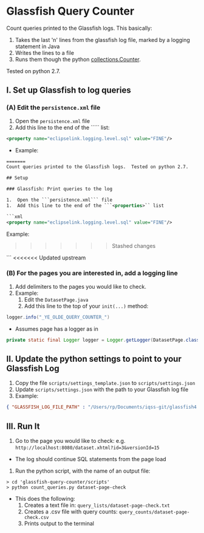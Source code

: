 # Glassfish Query Counter

Count queries printed to the Glassfish logs.  This basically:
 1. Takes the last 'n' lines from the glassfish log file, marked by a logging statement in Java 
 1. Writes the lines to a file
 1. Runs them though the python [collections.Counter](https://docs.python.org/2/library/collections.html#collections.Counter). 
 
Tested on python 2.7.

## I. Set up Glassfish to log queries

### (A) Edit the ```persistence.xml``` file
1.  Open the ```persistence.xml``` file
1.  Add this line to the end of the ```<properties>`` list:
```xml
<property name="eclipselink.logging.level.sql" value="FINE"/>
```
 - Example:
``` xml
=======
Count queries printed to the Glassfish logs.  Tested on python 2.7.

## Setup

### Glassfish: Print queries to the log

1.  Open the ```persistence.xml``` file
1.  Add this line to the end of the ```<properties>`` list

```xml
<property name="eclipselink.logging.level.sql" value="FINE"/>
```

Example:

>>>>>>> Stashed changes
<properties>
    <!--property name="toplink.logging.level" value="FINE"/-->
    <property name="eclipselink.weaving" value="false"/>
    <property name="eclipselink.ddl-generation" value="create-tables"/>
    <property name="eclipselink.cache.shared.default" value="false"/>
    <!-- The following property allows primary keys of 0 -->
    <property name="eclipselink.id-validation" value="NULL"/>
    <property name="eclipselink.logging.level.sql" value="FINE"/>
</properties>
```
<<<<<<< Updated upstream

### (B) For the pages you are interested in, add a logging line
1. Add delimiters to the pages you would like to check.
1. Example: 
   1.  Edit the ```DatasetPage.java```
   1.  Add this line to the top of your ```init(...)``` method:
```java
logger.info("_YE_OLDE_QUERY_COUNTER_")
```
  - Assumes page has a logger as in 
``` java 
private static final Logger logger = Logger.getLogger(DatasetPage.class.getCanonicalName());
```

## II. Update the python settings to point to your Glassfish Log
1. Copy the file ```scripts/settings_template.json``` to ```scripts/settings.json```
1. Update ```scripts/settings.json``` with the path to your Glassfish log file
1. Example:
```json
{ "GLASSFISH_LOG_FILE_PATH" : "/Users/rp/Documents/iqss-git/glassfish4.1/glassfish/domains/domain1/logs/server.log" }
```

## III. Run It

1. Go to the page you would like to check: e.g. ```http://localhost:8080/dataset.xhtml?id=3&versionId=15```
  - The log should continue SQL statements from the page load
1. Run the python script, with the name of an output file:
```
> cd 'glassfish-query-counter/scripts'
> python count_queries.py dataset-page-check
```

- This does the following:
  1.  Creates a text file in: ```query_lists/dataset-page-check.txt```
  1.  Creates a .csv file with query counts: ```query_counts/dataset-page-check.csv```
  1.  Prints output to the terminal

  

